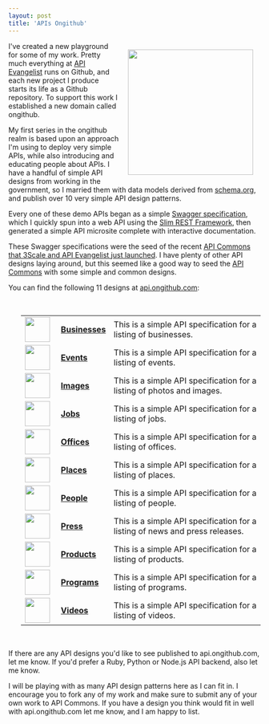 ```yaml
---
layout: post
title: 'APIs Ongithub'
---
```

<p><img style="padding: 15px;" src="https://s3.amazonaws.com/kinlane-productions/api-on-github/api-on-github-logo.png" alt="" width="250" align="right" /></p>
<p>I've created a new playground for some of my work. Pretty much everything at <a title="API Evangelist" href="http://apievangelist.com">API Evangelist</a> runs on Github, and each new project I produce starts its life as a Github repository.  To support this work I established a new domain called ongithub.</p>
<p>My first series in the ongithub realm is based upon an approach I'm using to deploy very simple APIs, while also introducing and educating people about APIs. I have a handful of simple API designs from working in the government, so I married them with data models derived from <a href="http://schema.org">schema.org</a>, and publish over 10 very simple API design patterns.</p>
<p>Every one of these demo APIs began as a simple <a title="swagger" href="https://developers.helloreverb.com/swagger/">Swagger specification</a>, which I quickly spun into a web API using the <a title="SLIM REST Framework" href="http://www.slimframework.com/">Slim REST Framework</a>, then generated a simple API microsite complete with interactive documentation.</p>
<p>These Swagger specifications were the seed of the recent <a href="http://techcrunch.com/2013/11/05/3scale-launches-api-commons-to-allow-developers-to-share-apis-under-creative-commons-licenses/">API Commons that 3Scale and API Evangelist just launched</a>. I have plenty of other API designs laying around, but this seemed like a good way to seed the <a title="API Commons" href="http://apicommons.org">API Commons</a> with some simple and common designs.</p>
<p>You can find the following 11 designs at <a title="api.ongithub.com" href="http://api.ongithub.com">api.ongithub.com</a>:</p>
<p>&nbsp;</p>
<table id="api-listing" style="padding-left: 25px;" width="100%">
<tbody>
<tr>
<td width="15%" align="center"><a href="http://ongithub.github.io/businesses/" target="_blank"><img src="https://s3.amazonaws.com/kinlane-productions/bw-icons/bw-business-icon.png" alt="" width="50" align="left" /></a></td>
<td align="left"><a href="http://ongithub.github.io/businesses/" target="_blank"><strong>Businesses</strong></a></td>
<td align="left">This is a simple API specification for a listing of businesses.</td>
</tr>
<tr>
<td width="15%" align="center"><a href="http://ongithub.github.io/events/" target="_blank"><img src="https://s3.amazonaws.com/kinlane-productions/bw-icons/bw-calendar.png" alt="" width="50" align="left" /></a></td>
<td align="left"><a href="http://ongithub.github.io/events/" target="_blank"><strong>Events</strong></a></td>
<td align="left">This is a simple API specification for a listing of events.</td>
</tr>
<tr>
<td width="15%" align="center"><a href="http://ongithub.github.io/images/" target="_blank"><img src="https://s3.amazonaws.com/kinlane-productions/bw-icons/bw-camera.jpg" alt="" width="50" align="left" /></a></td>
<td align="left"><a href="http://ongithub.github.io/images/" target="_blank"><strong>Images</strong></a></td>
<td align="left">This is a simple API specification for a listing of photos and images.</td>
</tr>
<tr>
<td width="15%" align="center"><a href="http://ongithub.github.io/jobs/" target="_blank"><img src="https://s3.amazonaws.com/kinlane-productions/bw-icons/bw-job.jpg" alt="" width="50" align="left" /></a></td>
<td align="left"><a href="http://ongithub.github.io/jobs/" target="_blank"><strong>Jobs</strong></a></td>
<td align="left">This is a simple API specification for a listing of jobs.</td>
</tr>
<tr>
<td width="15%" align="center"><a href="http://ongithub.github.io/offices/" target="_blank"><img src="https://s3.amazonaws.com/kinlane-productions/bw-icons/bw-office.png" alt="" width="50" align="left" /></a></td>
<td align="left"><a href="http://ongithub.github.io/offices/" target="_blank"><strong>Offices</strong></a></td>
<td align="left">This is a simple API specification for a listing of offices.</td>
</tr>
<tr>
<td width="15%" align="center"><a href="http://ongithub.github.io/places/" target="_blank"><img src="https://s3.amazonaws.com/kinlane-productions/bw-icons/bw-places.png" alt="" width="50" align="left" /></a></td>
<td align="left"><a href="http://ongithub.github.io/places/" target="_blank"><strong>Places</strong></a></td>
<td align="left">This is a simple API specification for a listing of places.</td>
</tr>
<tr>
<td width="15%" align="center"><a href="http://ongithub.github.io/people/" target="_blank"><img src="https://s3.amazonaws.com/kinlane-productions/bw-icons/bw-people.png" alt="" width="50" align="left" /></a></td>
<td align="left"><a href="http://ongithub.github.io/people/" target="_blank"><strong>People</strong></a></td>
<td align="left">This is a simple API specification for a listing of people.</td>
</tr>
<tr>
<td width="15%" align="center"><a href="http://ongithub.github.io/press/" target="_blank"><img src="https://s3.amazonaws.com/kinlane-productions/bw-icons/bw-news-icon.png" alt="" width="50" align="left" /></a></td>
<td align="left"><a href="http://ongithub.github.io/press/" target="_blank"><strong>Press</strong></a></td>
<td align="left">This is a simple API specification for a listing of news and press releases.</td>
</tr>
<tr>
<td width="15%" align="center"><a href="http://ongithub.github.io/products/" target="_blank"><img src="https://s3.amazonaws.com/kinlane-productions/bw-icons/bw-products.png" alt="" width="50" align="left" /></a></td>
<td align="left"><a href="http://ongithub.github.io/products/" target="_blank"><strong>Products</strong></a></td>
<td align="left">This is a simple API specification for a listing of products.</td>
</tr>
<tr>
<td width="15%" align="center"><a href="http://ongithub.github.io/programs/" target="_blank"><img src="https://s3.amazonaws.com/kinlane-productions/bw-icons/bw-programs.png" alt="" width="50" align="left" /></a></td>
<td align="left"><a href="http://ongithub.github.io/programs/" target="_blank"><strong>Programs</strong></a></td>
<td align="left">This is a simple API specification for a listing of programs.</td>
</tr>
<tr>
<td width="15%" align="center"><a href="http://ongithub.github.io/videos/" target="_blank"><img src="https://s3.amazonaws.com/kinlane-productions/bw-icons/bw-video.png" alt="" width="50" align="left" /></a></td>
<td align="left"><a href="http://ongithub.github.io/videos/" target="_blank"><strong>Videos</strong></a></td>
<td align="left">This is a simple API specification for a listing of videos.</td>
</tr>
</tbody>
</table>
<p>&nbsp;</p>
<p>If there are any API designs you'd like to see published to api.ongithub.com, let me know.  If you'd prefer a Ruby, Python or Node.js API backend, also let me know.</p>
<p>I will be playing with as many API design patterns here as I can fit in. I encourage you to fork any of my work and make sure to submit any of your own work to API Commons.  If you have a design you think would fit in well with api.ongithub.com let me know, and I am happy to list.</p>